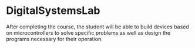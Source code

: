 # DigitalSystemsLab
After completing the course, the student will be able to build devices based on microcontrollers to solve specific problems as well as design the programs necessary for their operation.
